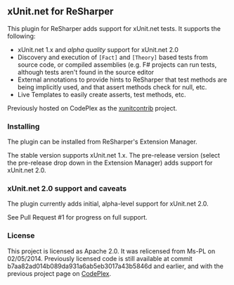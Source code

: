 ## xUnit.net for ReSharper

This plugin for ReSharper adds support for xUnit.net tests. It supports the following:

* xUnit.net 1.x and *alpha quality* support for xUnit.net 2.0
* Discovery and execution of `[Fact]` and `[Theory]` based tests from source code, or compiled assemblies (e.g. F# projects can run tests, although tests aren't found in the source editor
* External annotations to provide hints to ReSharper that test methods are being implicitly used, and that assert methods check for null, etc.
* Live Templates to easily create asserts, test methods, etc.

Previously hosted on CodePlex as the [xunitcontrib](http://xunitcontrib.codeplex.com) project.

### Installing ###

The plugin can be installed from ReSharper's Extension Manager.

The stable version supports xUnit.net 1.x. The pre-release version (select the pre-release drop down in the Extension Manager) adds support for xUnit.net 2.0. 

### xUnit.net 2.0 support and caveats ###

The plugin currently adds initial, alpha-level support for xUnit.net 2.0.

See Pull Request #1 for progress on full support.

### License ###

This project is licensed as Apache 2.0. It was relicensed from Ms-PL on 02/05/2014. Previously licensed code is still available at commit b7aa82ad014b089da931a6ab5eb3017a43b5846d and earlier, and with the previous project page on [CodePlex](http://xunitcontrib.codeplex.com).